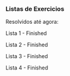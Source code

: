 ### Listas de Exercicios

Resolvidos até agora:

Lista 1 - Finished 

Lista 2 - Finished

Lista 3 - Finished

Lista 4 - Finished